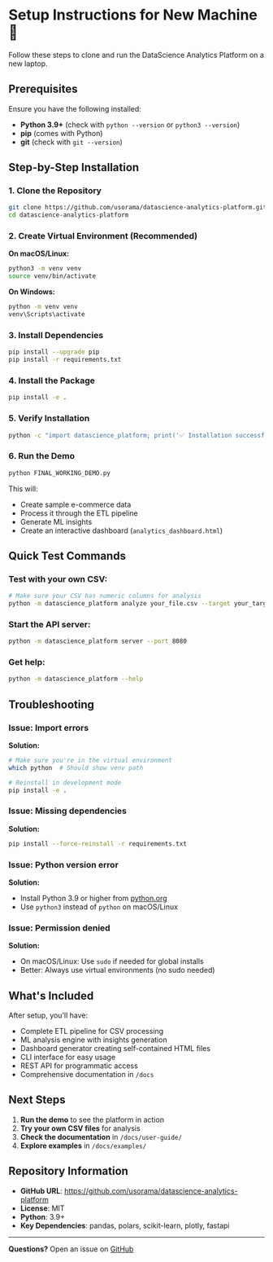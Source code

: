 # Setup Instructions for New Machine 🚀

Follow these steps to clone and run the DataScience Analytics Platform on a new laptop.

## Prerequisites

Ensure you have the following installed:
- **Python 3.9+** (check with `python --version` or `python3 --version`)
- **pip** (comes with Python)
- **git** (check with `git --version`)

## Step-by-Step Installation

### 1. Clone the Repository

```bash
git clone https://github.com/usorama/datascience-analytics-platform.git
cd datascience-analytics-platform
```

### 2. Create Virtual Environment (Recommended)

**On macOS/Linux:**
```bash
python3 -m venv venv
source venv/bin/activate
```

**On Windows:**
```bash
python -m venv venv
venv\Scripts\activate
```

### 3. Install Dependencies

```bash
pip install --upgrade pip
pip install -r requirements.txt
```

### 4. Install the Package

```bash
pip install -e .
```

### 5. Verify Installation

```bash
python -c "import datascience_platform; print('✅ Installation successful!')"
```

### 6. Run the Demo

```bash
python FINAL_WORKING_DEMO.py
```

This will:
- Create sample e-commerce data
- Process it through the ETL pipeline
- Generate ML insights
- Create an interactive dashboard (`analytics_dashboard.html`)

## Quick Test Commands

### Test with your own CSV:
```bash
# Make sure your CSV has numeric columns for analysis
python -m datascience_platform analyze your_file.csv --target your_target_column
```

### Start the API server:
```bash
python -m datascience_platform server --port 8080
```

### Get help:
```bash
python -m datascience_platform --help
```

## Troubleshooting

### Issue: Import errors
**Solution:**
```bash
# Make sure you're in the virtual environment
which python  # Should show venv path

# Reinstall in development mode
pip install -e .
```

### Issue: Missing dependencies
**Solution:**
```bash
pip install --force-reinstall -r requirements.txt
```

### Issue: Python version error
**Solution:**
- Install Python 3.9 or higher from [python.org](https://www.python.org/downloads/)
- Use `python3` instead of `python` on macOS/Linux

### Issue: Permission denied
**Solution:**
- On macOS/Linux: Use `sudo` if needed for global installs
- Better: Always use virtual environments (no sudo needed)

## What's Included

After setup, you'll have:
- Complete ETL pipeline for CSV processing
- ML analysis engine with insights generation
- Dashboard generator creating self-contained HTML files
- CLI interface for easy usage
- REST API for programmatic access
- Comprehensive documentation in `/docs`

## Next Steps

1. **Run the demo** to see the platform in action
2. **Try your own CSV files** for analysis
3. **Check the documentation** in `/docs/user-guide/`
4. **Explore examples** in `/docs/examples/`

## Repository Information

- **GitHub URL**: https://github.com/usorama/datascience-analytics-platform
- **License**: MIT
- **Python**: 3.9+
- **Key Dependencies**: pandas, polars, scikit-learn, plotly, fastapi

---

**Questions?** Open an issue on [GitHub](https://github.com/usorama/datascience-analytics-platform/issues)